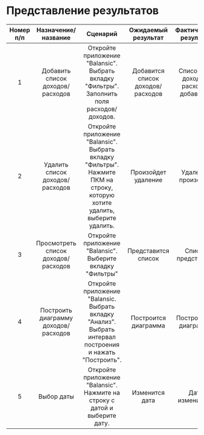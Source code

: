 # Представление результатов

| Номер п/п | Назначение/название | Сценарий | Ожидаемый результат | Фактический результат | Оценка | 
| :------: | :------: | :------: | :------: | :------: | :------: |
| 1 | Добавить список доходов/расходов | Откройте приложение "Balansic". Выбрать вкладку "Фильтры". Заполнить поля расходов/доходов. | Добавится список доходов/расходов | Список дел доходов/расходов добавился | Тест пройден |
| 2 | Удалить список доходов/расходов | Откройте приложение "Balansic". Выбрать вкладку "Фильтры". Нажмите ПКМ на строку, которую хотите удалить, выберите удалить. | Произойдет удаление | Удаление произошло | Тест пройден |
| 3 | Просмотреть список доходов/расходов | Откройте приложение "Balansic". Выберите вкладку "Фильтры" | Представится список | Список представлен | Тест пройден |
| 4 | Построить диаграмму доходов/расходов | Откройте приложение "Balansic. Выбрать вкладку "Анализ". Выбрать интервал построения и нажать "Построить". | Построится диаграмма | Построилась диаграмма | Тест пройден |
| 5 | Выбор даты | Откройте приложение "Balansic". Нажмите на строку с датой и выберите дату. | Изменится дата | Дата изменилась | Тест пройден |